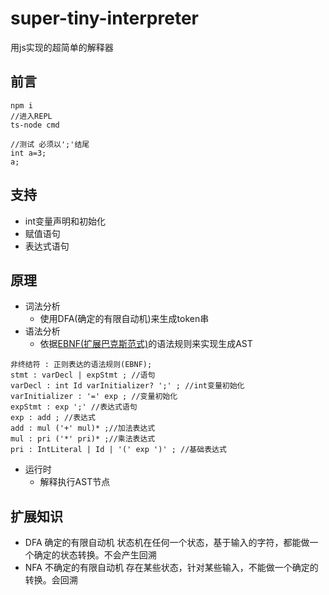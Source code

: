 # super-tiny-interpreter
用js实现的超简单的解释器
## 前言
```
npm i
//进入REPL
ts-node cmd

//测试 必须以';'结尾
int a=3;
a;
```

## 支持
- int变量声明和初始化
- 赋值语句
- 表达式语句

## 原理
- 词法分析
  - 使用DFA(确定的有限自动机)来生成token串
- 语法分析
  - 依据[EBNF(扩展巴克斯范式)](https://zh.wikipedia.org/wiki/%E6%89%A9%E5%B1%95%E5%B7%B4%E7%A7%91%E6%96%AF%E8%8C%83%E5%BC%8F)的语法规则来实现生成AST
```
非终结符 : 正则表达的语法规则(EBNF);
stmt : varDecl | expStmt ; //语句
varDecl : int Id varInitializer? ';' ; //int变量初始化
varInitializer : '=' exp ; //变量初始化
expStmt : exp ';' //表达式语句
exp : add ; //表达式
add : mul ('+' mul)* ;//加法表达式
mul : pri ('*' pri)* ;//乘法表达式
pri : IntLiteral | Id | '(' exp ')' ; //基础表达式
```
- 运行时
  - 解释执行AST节点
## 扩展知识
- DFA 确定的有限自动机
状态机在任何一个状态，基于输入的字符，都能做一个确定的状态转换。不会产生回溯
- NFA 不确定的有限自动机
存在某些状态，针对某些输入，不能做一个确定的转换。会回溯